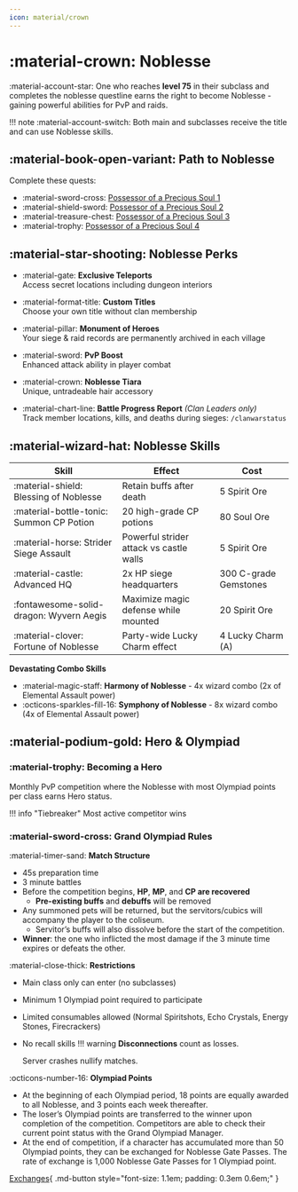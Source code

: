 ```yaml
---
icon: material/crown
--- 
```



# :material-crown: Noblesse 

:material-account-star: One who reaches **level 75** in their subclass and completes the noblesse 
questline earns the right to become Noblesse - gaining powerful abilities for PvP and raids.

!!! note
    :material-account-switch: Both main and subclasses receive the title and can use Noblesse skills.

## :material-book-open-variant: Path to Noblesse

Complete these quests:

- :material-sword-cross: [Possessor of a Precious Soul 1](https://lineage2wiki.com/c4/quest/241/)  
- :material-shield-sword: [Possessor of a Precious Soul 2](https://lineage2wiki.com/c4/quest/242/)  
- :material-treasure-chest: [Possessor of a Precious Soul 3](https://lineage2wiki.com/c4/quest/246/)  
- :material-trophy: [Possessor of a Precious Soul 4](https://lineage2wiki.com/c4/quest/247/)

## :material-star-shooting: Noblesse Perks

- :material-gate: **Exclusive Teleports**  
  Access secret locations including dungeon interiors

- :material-format-title: **Custom Titles**  
  Choose your own title without clan membership

- :material-pillar: **Monument of Heroes**  
  Your siege & raid records are permanently archived in each village

- :material-sword: **PvP Boost**  
  Enhanced attack ability in player combat

- :material-crown: **Noblesse Tiara**  
  Unique, untradeable hair accessory

- :material-chart-line: **Battle Progress Report** *(Clan Leaders only)*  
  Track member locations, kills, and deaths during sieges: `/clanwarstatus`

## :material-wizard-hat: Noblesse Skills

| Skill | Effect | Cost |
|-------|--------|------|
| :material-shield: Blessing of Noblesse | Retain buffs after death | 5 Spirit Ore |
| :material-bottle-tonic: Summon CP Potion | 20 high-grade CP potions | 80 Soul Ore |
| :material-horse: Strider Siege Assault | Powerful strider attack vs castle walls | 5 Spirit Ore |
| :material-castle: Advanced HQ | 2x HP siege headquarters | 300 C-grade Gemstones |
| :fontawesome-solid-dragon: Wyvern Aegis | Maximize magic defense while mounted | 20 Spirit Ore |
| :material-clover: Fortune of Noblesse | Party-wide Lucky Charm effect | 4 Lucky Charm (A) |

**Devastating Combo Skills**

- :material-magic-staff: **Harmony of Noblesse** - 4x wizard combo (2x of Elemental Assault power)  
- :octicons-sparkles-fill-16: **Symphony of Noblesse** - 8x wizard combo (4x of Elemental Assault power)

## :material-podium-gold: Hero & Olympiad

### :material-trophy: Becoming a Hero

Monthly PvP competition where the Noblesse with most Olympiad points per class earns Hero status. 

!!! info "Tiebreaker"
    Most active competitor wins

### :material-sword-cross: Grand Olympiad Rules

:material-timer-sand: **Match Structure**

- 45s preparation time  
- 3 minute battles
- Before the competition begins, **HP**, **MP**, and **CP are recovered**
    - **Pre-existing buffs** and **debuffs** will be removed
- Any summoned pets will be returned, but the servitors/cubics will accompany the player to the coliseum. 
    - Servitor’s buffs will also dissolve before the start of the competition.
- **Winner**: the one who inflicted the most damage if the 3 minute time expires or defeats the other.

:material-close-thick: **Restrictions**  

- Main class only can enter (no subclasses)  
- Minimum 1 Olympiad point required to participate
- Limited consumables allowed (Normal Spiritshots, Echo Crystals, Energy Stones, Firecrackers)
- No recall skills
!!! warning
    **Disconnections** count as losses. 
    
    Server crashes nullify matches.

:octicons-number-16: **Olympiad Points**

- At the beginning of each Olympiad period, 18 points are equally awarded to all Noblesse, and 3 points each week thereafter. 
- The loser’s Olympiad points are transferred to the winner upon completion of the competition. Competitors are able to check their current point status with the Grand Olympiad Manager.
- At the end of competition, if a character has accumulated more than 50 Olympiad points, they can be exchanged for Noblesse Gate Passes. The rate of exchange is 1,000 Noblesse Gate Passes for 1 Olympiad point.

[Exchanges](https://lineage2wiki.com/c4/item/exchange-for/6651/noblesse-gate-pass/){ .md-button style="font-size: 1.1em; padding: 0.3em 0.6em;" }